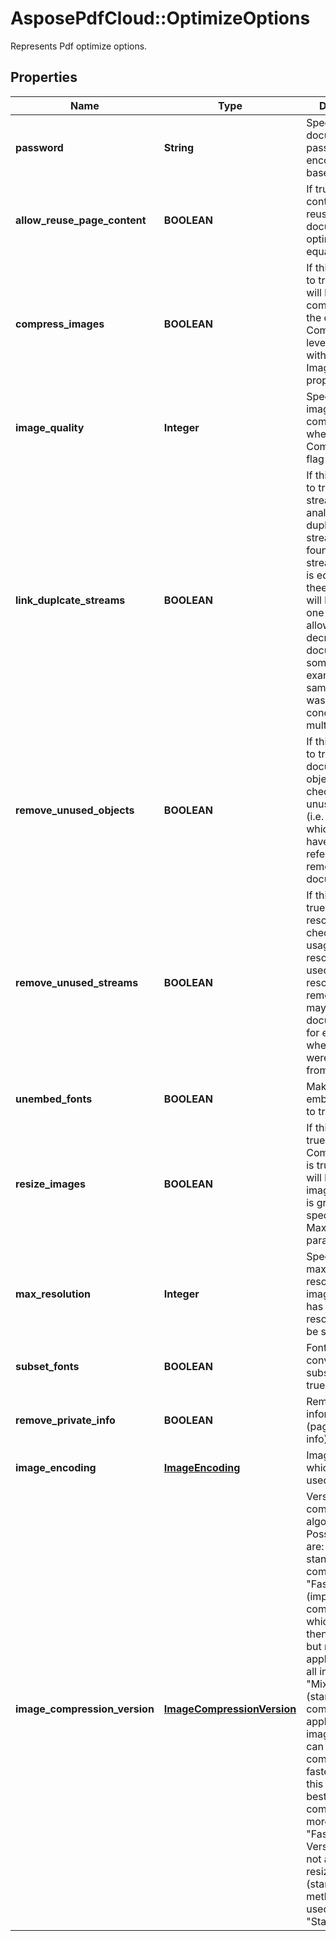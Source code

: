﻿# AsposePdfCloud::OptimizeOptions
Represents Pdf optimize options.

## Properties
Name | Type | Description | Notes
------------ | ------------- | ------------- | -------------
**password** | **String** | Specifies document password (if any) encoded with base-64. | [optional] 
**allow_reuse_page_content** | **BOOLEAN** | If true page contents will be reused when document is optimized for equal pages. | [optional] 
**compress_images** | **BOOLEAN** | If this flag is set to true images will be compressed in the document. Compression level is specified with ImageQuality property. | [optional] 
**image_quality** | **Integer** | Specifies level of image compression when CompressImages flag is used. | [optional] 
**link_duplcate_streams** | **BOOLEAN** | If this flag is set to true, Resource streams will be analyzed. If duplicate streams are found (i.e. if stream contents is equal), then thees streams will be stored as one object.  This allows to decrease document size in some cases (for example, when same document was concatenated multiple times). | [optional] 
**remove_unused_objects** | **BOOLEAN** | If this flag is set to true, all document objects will be checked and unused objects (i.e. objects which does not have any reference) are removed from document. | [optional] 
**remove_unused_streams** | **BOOLEAN** | If this flag set to true, every resource is checked on it&#39;s usage. If resource is never used, then resources is removed. This may decrease document size for example when pages were extracted from document.  | [optional] 
**unembed_fonts** | **BOOLEAN** | Make fonts not embedded if set to true.  | [optional] 
**resize_images** | **BOOLEAN** | If this flag set to true and CompressImages is true images will be resized if image resolution is greater then specified MaxResolution parameter. | [optional] 
**max_resolution** | **Integer** | Specifies maximum resolution of images. If image has higher resolution it will be scaled. | [optional] 
**subset_fonts** | **BOOLEAN** | Fonts will be converted into subsets if set to true. | [optional] 
**remove_private_info** | **BOOLEAN** | Remove private information (page piece info). | [optional] 
**image_encoding** | [**ImageEncoding**](ImageEncoding.md) | Image encode which will be used. | [optional] 
**image_compression_version** | [**ImageCompressionVersion**](ImageCompressionVersion.md) | Version of compression algorithm. Possible values are: &quot;Standard&quot; - standard compression, &quot;Fast&quot; - fast (improved compression which is faster then standard but may be applicable not for all images), &quot;Mixed&quot; - mixed (standard compression is applied to images which can not be compressed by  faster algorithm, this may give best compression but more slow then &quot;Fast&quot; algorithm. Version &quot;Fast&quot; is not applicable for resizing images (standard method will be used). Default is &quot;Standard&quot;. | [optional] 


